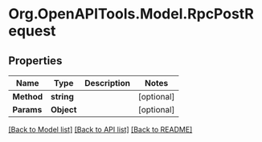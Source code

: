 # Org.OpenAPITools.Model.RpcPostRequest

## Properties

Name | Type | Description | Notes
------------ | ------------- | ------------- | -------------
**Method** | **string** |  | [optional] 
**Params** | **Object** |  | [optional] 

[[Back to Model list]](../../README.md#documentation-for-models) [[Back to API list]](../../README.md#documentation-for-api-endpoints) [[Back to README]](../../README.md)

